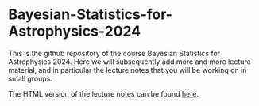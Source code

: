 # Bayesian-Statistics-for-Astrophysics-2024

This is the github repository of the course Bayesian Statistics for Astrophysics 2024. Here we will subsequently add more and more lecture material, and in particular the lecture notes that you will be working on in small groups.

The HTML version of the lecture notes can be found [here](<https://bayesian-statistics-for-astrophysics-2024.readthedocs.io/en/latest/index.html>).</br>

